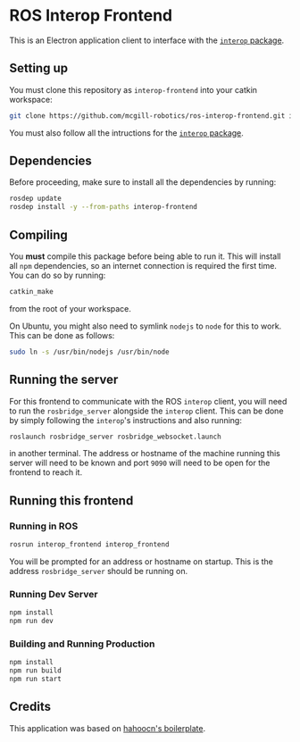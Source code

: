 # ROS Interop Frontend

This is an Electron application client to interface with the
[`interop` package](https://github.com/mcgill-robotics/ros-interop.git).

## Setting up

You must clone this repository as `interop-frontend` into your catkin workspace:

```bash
git clone https://github.com/mcgill-robotics/ros-interop-frontend.git interop-frontend
```

You must also follow all the intructions for the
[`interop` package](https://github.com/mcgill-robotics/ros-interop.git).

## Dependencies

Before proceeding, make sure to install all the dependencies by running:

```bash
rosdep update
rosdep install -y --from-paths interop-frontend
```

## Compiling

You **must** compile this package before being able to run it. This will
install all `npm` dependencies, so an internet connection is required the first
time. You can do so by running:

```bash
catkin_make
```

from the root of your workspace.

On Ubuntu, you might also need to symlink `nodejs` to `node` for this to work.
This can be done as follows:

```bash
sudo ln -s /usr/bin/nodejs /usr/bin/node
```

## Running the server
For this frontend to communicate with the ROS `interop` client, you will need to
run the `rosbridge_server` alongside the `interop` client. This can be done by
simply following the `interop`'s instructions and also running:

```bash
roslaunch rosbridge_server rosbridge_websocket.launch
```

in another terminal. The address or hostname of the machine running this server
will need to be known and port `9090` will need to be open for the frontend to
reach it.

## Running this frontend

### Running in ROS
```bash
rosrun interop_frontend interop_frontend
```

You will be prompted for an address or hostname on startup. This is the address
`rosbridge_server` should be running on.

### Running Dev Server
```bash
npm install
npm run dev
```

### Building and Running Production
```bash
npm install
npm run build
npm run start
```

## Credits
This application was based on
[hahoocn's boilerplate](https://github.com/hahoocn/react-electron-boilerplate.git).
